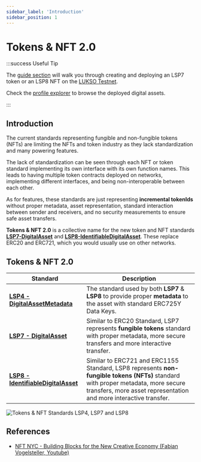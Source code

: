 ```yaml
---
sidebar_label: 'Introduction'
sidebar_position: 1
---
```


# Tokens & NFT 2.0

:::success Useful Tip

The [guide section](../../learn/smart-contract-developers/create-lsp7-token.md) will walk you through creating and deploying an LSP7 token or an LSP8 NFT on the [LUKSO Testnet](../../networks/testnet/).

Check the [profile explorer](https://universalprofile.cloud/) to browse the deployed digital assets.

:::

## Introduction

The current standards representing fungible and non-fungible tokens (NFTs) are limiting the NFTs and token industry as they lack standardization and many powering features.

The lack of standardization can be seen through each NFT or token standard implementing its own interface with its own function names. This leads to having multiple token contracts deployed on networks, implementing different interfaces, and being non-interoperable between each other.

As for features, these standards are just representing **incremental tokenIds** without proper metadata, asset representation, standard interaction between sender and receivers, and no security measurements to ensure safe asset transfers.

**Tokens & NFT 2.0** is a collective name for the new token and NFT standards **[LSP7-DigitalAsset](https://github.com/lukso-network/LIPs/blob/main/LSPs/LSP-7-DigitalAsset.md)** and **[LSP8-IdentifiableDigitalAsset](https://github.com/lukso-network/LIPs/blob/main/LSPs/LSP-8-IdentifiableDigitalAsset.md)**. These replace ERC20 and ERC721, which you would usually use on other networks.

## Tokens & NFT 2.0

| Standard                                                                    | Description                                                                                                                                                                                           |
| --------------------------------------------------------------------------- | ----------------------------------------------------------------------------------------------------------------------------------------------------------------------------------------------------- |
| **[ LSP4 - DigitalAssetMetadata ](./LSP4-Digital-Asset-Metadata.md)**       | The standard used by both **LSP7** & **LSP8** to provide proper **metadata** to the asset with standard ERC725Y Data Keys.                                                                            |
| **[LSP7 - DigitalAsset](./LSP7-Digital-Asset.md)**                          | Similar to ERC20 Standard, LSP7 represents **fungible tokens** standard with proper metadata, more secure transfers and more interactive transfer.                                                    |
| **[LSP8 - IdentifiableDigitalAsset](./LSP8-Identifiable-Digital-Asset.md)** | Similar to ERC721 and ERC1155 Standard, LSP8 represents **non-fungible tokens (NFTs)** standard with proper metadata, more secure transfers, more asset representation and more interactive transfer. |

![Tokens & NFT Standards LSP4, LSP7 and LSP8](/img/standards/LUKSO-Tokens-NFT-Standards.jpeg)

## References

- [NFT NYC - Building Blocks for the New Creative Economy (Fabian Vogelsteller, Youtube)](https://www.youtube.com/watch?v=skA4Y-vvt5s)
